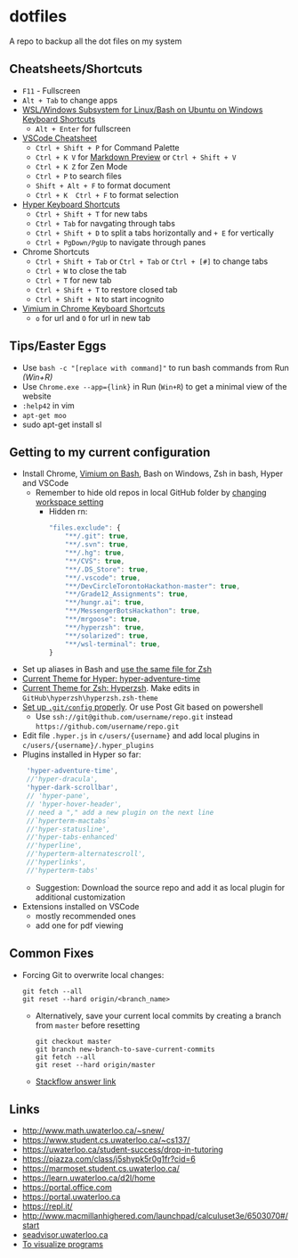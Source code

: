 # dotfiles

A repo to backup all the dot files on my system

## Cheatsheets/Shortcuts

* `F11` - Fullscreen
* `Alt + Tab` to change apps
* [WSL/Windows Subsystem for Linux/Bash on Ubuntu on Windows Keyboard Shortcuts](https://technet.microsoft.com/library/mt427362.aspx)
  * `Alt + Enter` for fullscreen
* [VSCode Cheatsheet](https://code.visualstudio.com/shortcuts/keyboard-shortcuts-windows.pdf)
  * `Ctrl + Shift + P` for Command Palette
  * `Ctrl + K V` for [Markdown Preview](https://code.visualstudio.com/docs/languages/markdown#_markdown-preview) or `Ctrl + Shift + V`
  * `Ctrl + K Z` for Zen Mode
  * `Ctrl + P` to search files
  * `Shift + Alt + F` to format document
  * `Ctrl + K  Ctrl + F` to format selection
* [Hyper Keyboard Shortcuts](https://github.com/iamstarkov/hyper-keymap/blob/master/src/default-keymap.js)
  * `Ctrl + Shift + T` for new tabs
  * `Ctrl + Tab` for navgating through tabs
  * `Ctrl + Shift + D`  to split a tabs horizontally and  `+ E` for vertically
  * `Ctrl + PgDown/PgUp` to navigate through panes
* Chrome Shortcuts
  * `Ctrl + Shift + Tab` or `Ctrl + Tab` or `Ctrl + [#]` to change tabs
  * `Ctrl + W` to close the tab
  * `Ctrl + T` for new tab
  * `Ctrl + Shift + T` to restore closed tab
  * `Ctrl + Shift + N` to start incognito
* [Vimium in Chrome Keyboard Shortcuts](https://github.com/philc/vimium#keyboard-bindings)
  * `o` for url and `O` for url in new tab

## Tips/Easter Eggs

* Use `bash -c "[replace with command]"` to run bash commands from Run *(Win+R)*
* Use `Chrome.exe --app={link}` in Run (`Win+R`) to get a minimal view of the website
* `:help42` in vim
* `apt-get moo`
* sudo apt-get install sl

## Getting to my current configuration

* Install Chrome, [Vimium on Bash](https://chrome.google.com/webstore/detail/vimium/dbepggeogbaibhgnhhndojpepiihcmeb?utm_source=chrome-app-launcher-info-dialog), Bash on Windows, Zsh in bash, Hyper and VSCode
  * Remember to hide old repos in local GitHub folder by [changing workspace setting](https://code.visualstudio.com/docs/getstarted/settings)
    * Hidden rn:
      ``` javascript
      "files.exclude": {
          "**/.git": true,
          "**/.svn": true,
          "**/.hg": true,
          "**/CVS": true,
          "**/.DS_Store": true,
          "**/.vscode": true,
          "**/DevCircleTorontoHackathon-master": true,
          "**/Grade12_Assignments": true,
          "**/hungr.ai": true,
          "**/MessengerBotsHackathon": true,
          "**/mrgoose": true,
          "**/hyperzsh": true,
          "**/solarized": true,
          "**/wsl-terminal": true,
      }
      ```
* Set up aliases in Bash and [use the same file for Zsh](https://askubuntu.com/questions/31216/setting-up-aliases-in-zsh)
* [Current Theme for Hyper: hyper-adventure-time](https://www.npmjs.com/package/hyper-adventure-time)
* [Current Theme for Zsh: Hyperzsh](https://www.npmjs.com/package/hyperzsh). Make edits in `GitHub\hyperzsh\hyperzsh.zsh-theme`
* [Set up `.git/config` properly](https://stackoverflow.com/questions/7773181/git-keeps-prompting-me-for-password). Or use Post Git based on powershell
  * Use `ssh://git@github.com/username/repo.git` instead `https://github.com/username/repo.git`
* Edit file `.hyper.js` in `c/users/{username}` and add local plugins in `c/users/{username}/.hyper_plugins`
* Plugins installed in Hyper so far:
   ``` javascript
    'hyper-adventure-time',
    //'hyper-dracula',
    'hyper-dark-scrollbar',
    // 'hyper-pane',
    // 'hyper-hover-header',
    // need a "," add a new plugin on the next line
    //`hyperterm-mactabs`
    //'hyper-statusline',
    //'hyper-tabs-enhanced'
    //'hyperline',
    //'hyperterm-alternatescroll',
    //'hyperlinks',
    //'hyperterm-tabs'
    ```
  * Suggestion: Download the source repo and add it as local plugin for additional customization
* Extensions installed on VSCode
  * mostly recommended ones
  * add one for pdf viewing

## Common Fixes

* Forcing Git to overwrite local changes:
  ``` git
  git fetch --all
  git reset --hard origin/<branch_name>
  ```
  * Alternatively, save your current local commits by creating a branch from `master` before resetting
    ``` git
    git checkout master
    git branch new-branch-to-save-current-commits
    git fetch --all
    git reset --hard origin/master
    ```
  * [Stackflow answer link](https://stackoverflow.com/questions/1125968/how-do-i-force-git-pull-to-overwrite-local-files)

## Links

* http://www.math.uwaterloo.ca/~snew/
* https://www.student.cs.uwaterloo.ca/~cs137/
* https://uwaterloo.ca/student-success/drop-in-tutoring
* https://piazza.com/class/j5shypk5r0g1fr?cid=6
* https://marmoset.student.cs.uwaterloo.ca/
* https://learn.uwaterloo.ca/d2l/home
* https://portal.office.com
* https://portal.uwaterloo.ca 
* https://repl.it/
* http://www.macmillanhighered.com/launchpad/calculuset3e/6503070#/start
* [seadvisor.uwaterloo.ca](https://cambridge.uwaterloo.ca/advisor/AdvisorServlet;jsessionid=3B4FD9685B0CCFB5A3562777CB9C17C9)
* [To visualize programs](http://pythontutor.com/c.html#mode=edit)

